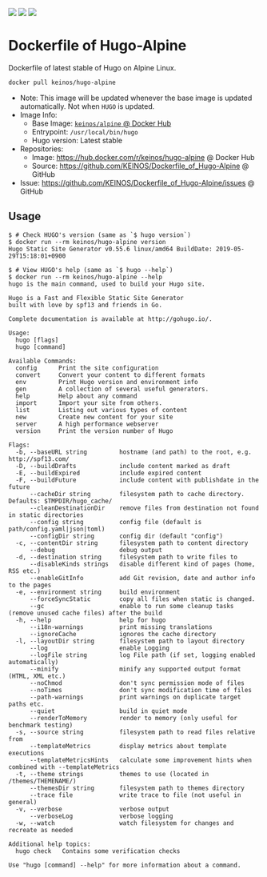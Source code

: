 [![](https://images.microbadger.com/badges/image/keinos/hugo-alpine.svg)](https://microbadger.com/images/keinos/hugo-alpine "View image info on microbadger.com") [![](https://img.shields.io/docker/cloud/automated/keinos/hugo-alpine.svg)](https://hub.docker.com/r/keinos/hugo-alpine "View on Docker Hub") [![](https://img.shields.io/docker/cloud/build/keinos/hugo-alpine.svg)](https://hub.docker.com/r/keinos/hugo-alpine/builds "View build status on Docker Hub")

# Dockerfile of Hugo-Alpine

Dockerfile of latest stable of Hugo on Alpine Linux.

```bash
docker pull keinos/hugo-alpine
```

- Note: This image will be updated whenever the base image is updated automatically. Not when `HUGO` is updated.
- Image Info:
  - Base Image: [`keinos/alpine` @ Docker Hub](https://hub.docker.com/r/keinos/alpine)
  - Entrypoint: `/usr/local/bin/hugo`
  - Hugo version: Latest stable
- Repositories:
  - Image: https://hub.docker.com/r/keinos/hugo-alpine @ Docker Hub
  - Source: https://github.com/KEINOS/Dockerfile_of_Hugo-Alpine @ GitHub
- Issue: https://github.com/KEINOS/Dockerfile_of_Hugo-Alpine/issues @ GitHub

## Usage

```shellsession
$ # Check HUGO's version (same as `$ hugo version`)
$ docker run --rm keinos/hugo-alpine version
Hugo Static Site Generator v0.55.6 linux/amd64 BuildDate: 2019-05-29T15:18:01+0900
```

```shellsession
$ # View HUGO's help (same as `$ hugo --help`)
$ docker run --rm keinos/hugo-alpine --help
hugo is the main command, used to build your Hugo site.

Hugo is a Fast and Flexible Static Site Generator
built with love by spf13 and friends in Go.

Complete documentation is available at http://gohugo.io/.

Usage:
  hugo [flags]
  hugo [command]

Available Commands:
  config      Print the site configuration
  convert     Convert your content to different formats
  env         Print Hugo version and environment info
  gen         A collection of several useful generators.
  help        Help about any command
  import      Import your site from others.
  list        Listing out various types of content
  new         Create new content for your site
  server      A high performance webserver
  version     Print the version number of Hugo

Flags:
  -b, --baseURL string         hostname (and path) to the root, e.g. http://spf13.com/
  -D, --buildDrafts            include content marked as draft
  -E, --buildExpired           include expired content
  -F, --buildFuture            include content with publishdate in the future
      --cacheDir string        filesystem path to cache directory. Defaults: $TMPDIR/hugo_cache/
      --cleanDestinationDir    remove files from destination not found in static directories
      --config string          config file (default is path/config.yaml|json|toml)
      --configDir string       config dir (default "config")
  -c, --contentDir string      filesystem path to content directory
      --debug                  debug output
  -d, --destination string     filesystem path to write files to
      --disableKinds strings   disable different kind of pages (home, RSS etc.)
      --enableGitInfo          add Git revision, date and author info to the pages
  -e, --environment string     build environment
      --forceSyncStatic        copy all files when static is changed.
      --gc                     enable to run some cleanup tasks (remove unused cache files) after the build
  -h, --help                   help for hugo
      --i18n-warnings          print missing translations
      --ignoreCache            ignores the cache directory
  -l, --layoutDir string       filesystem path to layout directory
      --log                    enable Logging
      --logFile string         log File path (if set, logging enabled automatically)
      --minify                 minify any supported output format (HTML, XML etc.)
      --noChmod                don't sync permission mode of files
      --noTimes                don't sync modification time of files
      --path-warnings          print warnings on duplicate target paths etc.
      --quiet                  build in quiet mode
      --renderToMemory         render to memory (only useful for benchmark testing)
  -s, --source string          filesystem path to read files relative from
      --templateMetrics        display metrics about template executions
      --templateMetricsHints   calculate some improvement hints when combined with --templateMetrics
  -t, --theme strings          themes to use (located in /themes/THEMENAME/)
      --themesDir string       filesystem path to themes directory
      --trace file             write trace to file (not useful in general)
  -v, --verbose                verbose output
      --verboseLog             verbose logging
  -w, --watch                  watch filesystem for changes and recreate as needed

Additional help topics:
  hugo check   Contains some verification checks

Use "hugo [command] --help" for more information about a command.
```
